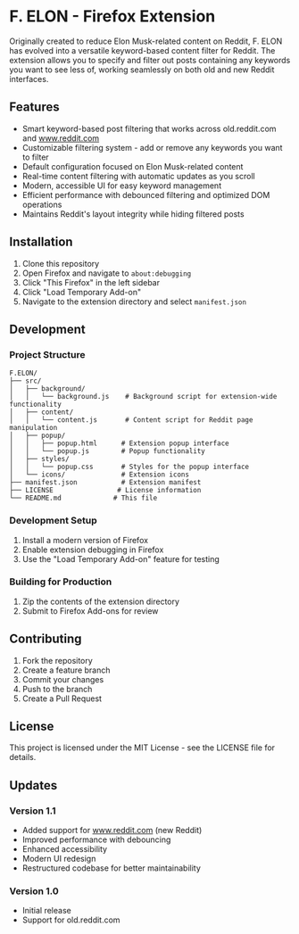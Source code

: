 # F. ELON - Firefox Extension

Originally created to reduce Elon Musk-related content on Reddit, F. ELON has evolved into a versatile keyword-based content filter for Reddit. The extension allows you to specify and filter out posts containing any keywords you want to see less of, working seamlessly on both old and new Reddit interfaces.

## Features

- Smart keyword-based post filtering that works across old.reddit.com and www.reddit.com
- Customizable filtering system - add or remove any keywords you want to filter
- Default configuration focused on Elon Musk-related content
- Real-time content filtering with automatic updates as you scroll
- Modern, accessible UI for easy keyword management
- Efficient performance with debounced filtering and optimized DOM operations
- Maintains Reddit's layout integrity while hiding filtered posts

## Installation

1. Clone this repository
2. Open Firefox and navigate to `about:debugging`
3. Click "This Firefox" in the left sidebar
4. Click "Load Temporary Add-on"
5. Navigate to the extension directory and select `manifest.json`

## Development

### Project Structure

```
F.ELON/
├── src/
│   ├── background/
│   │   └── background.js    # Background script for extension-wide functionality
│   ├── content/
│   │   └── content.js       # Content script for Reddit page manipulation
│   ├── popup/
│   │   ├── popup.html      # Extension popup interface
│   │   └── popup.js        # Popup functionality
│   ├── styles/
│   │   └── popup.css       # Styles for the popup interface
│   └── icons/              # Extension icons
├── manifest.json           # Extension manifest
├── LICENSE                # License information
└── README.md             # This file
```

### Development Setup

1. Install a modern version of Firefox
2. Enable extension debugging in Firefox
3. Use the "Load Temporary Add-on" feature for testing

### Building for Production

1. Zip the contents of the extension directory
2. Submit to Firefox Add-ons for review

## Contributing

1. Fork the repository
2. Create a feature branch
3. Commit your changes
4. Push to the branch
5. Create a Pull Request

## License

This project is licensed under the MIT License - see the LICENSE file for details.

## Updates

### Version 1.1
- Added support for www.reddit.com (new Reddit)
- Improved performance with debouncing
- Enhanced accessibility
- Modern UI redesign
- Restructured codebase for better maintainability

### Version 1.0
- Initial release
- Support for old.reddit.com 